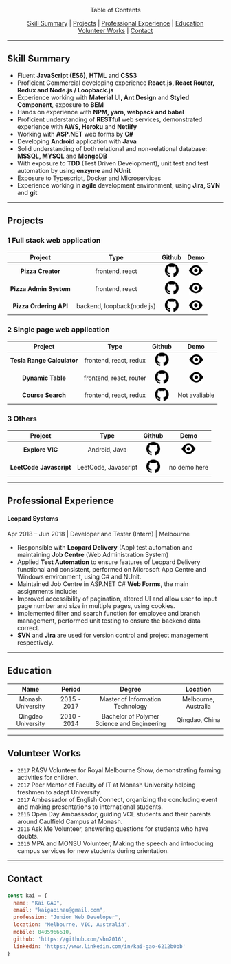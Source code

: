 <p align="center">
Table of Contents
</p>
<p align="center">
  <a href="#skill-summary">Skill Summary</a> |
  <a href="#projects">Projects</a> |
  <a href="#professional-experience">Professional Experience</a> |
  <a href="#education">Education</a>
  <br>
  <a href="#volunteer-works">Volunteer Works</a> |
  <a href="#contact">Contact</a>
  <br>
</p>

----
## Skill Summary

*	Fluent **JavaScript (ES6)**, **HTML** and **CSS3**
*	Proficient Commercial developing experience **React.js, React Router, Redux and Node.js / Loopback.js**
*	Experience working with **Material UI, Ant Design** and **Styled Component**, exposure to **BEM**
*	Hands on experience with **NPM, yarn, webpack and babel**
*	Proficient understanding of **RESTful** web services, demonstrated experience with **AWS, Heroku** and **Netlify**
*	Working with **ASP.NET** web forms by **C#**
*	Developing **Android** application with **Java**
*	Solid understanding of both relational and non-relational database: **MSSQL, MYSQL** and **MongoDB**
* With exposure to **TDD** (Test Driven Development), unit test and test automation by using **enzyme** and **NUnit**
*	Exposure to Typescript, Docker and Microservices
*	Experience working in **agile** development environment, using **Jira, SVN** and **git**

----

## Projects

### 1 Full stack web application 

| Project | Type | Github | Demo | 
|:---:|:---:|:---:|:---:| 
| **Pizza Creator** | frontend, react | [![github logo](./assets/favicon.ico)](https://github.com/shn2016/react-pizza-creator) | [![demo logo](./assets/eye.svg)](https://shn2016.github.io/react-pizza-creator/) | 
| **Pizza Admin System** | frontend, react | [![github logo](./assets/favicon.ico)](https://github.com/shn2016/pizza-creator-admin/) | [![demo logo](./assets/eye.svg)](https://shn2016.github.io/pizza-creator-admin/) | 
| **Pizza Ordering API** | backend, loopback(node.js) | [![github logo](./assets/favicon.ico)](https://github.com/shn2016/kai-pizza-admin-api) | [![demo logo](./assets/eye.svg)](https://pizza-admin-api.herokuapp.com/explorer/) | 

### 2 Single page web application 

| Project | Type | Github | Demo | 
|:---:|:---:|:---:|:---:| 
| **Tesla Range Calculator** | frontend, react, redux | [![github logo](./assets/favicon.ico)](https://github.com/shn2016/tesla-range-calculator) | [![demo logo](./assets/eye.svg)](https://shn2016.github.io/tesla-range-calculator/) | 
| **Dynamic Table** | frontend, react, router | [![github logo](./assets/favicon.ico)](https://github.com/shn2016/dynamic-table) | [![demo logo](/assets/eye.svg)](https://shn2016.github.io/dynamic-table/) | 
| **Course Search** | frontend, react, redux | [![github logo](./assets/favicon.ico)](https://github.com/shn2016/course-search) | Not avaliable | 

### 3 Others

| Project | Type | Github | Demo | 
|:---:|:---:|:---:|:---:| 
| **Explore VIC** | Android, Java | [![github logo](./assets/favicon.ico)](https://github.com/shn2016/ExploreVIC) | [![demo logo](./assets/eye.svg)](https://www.youtube.com/watch?v=Ko3uKH162s8&feature=youtu.be) |
| **LeetCode Javascript** | LeetCode, Javascript | [![github logo](./assets/favicon.ico)](https://github.com/shn2016/leetcode-javascript) | no demo here |

----

## Professional Experience

#### Leopard Systems
Apr 2018 – Jun 2018 | Developer and Tester (Intern) | Melbourne 

*	Responsible with **Leopard Delivery** (App) test automation and maintaining **Job Centre** (Web Administration System)
*	Applied **Test Automation** to ensure features of Leopard Delivery functional and consistent, performed on Microsoft App Centre and Windows environment, using C# and NUnit. 
*	Maintained Job Centre in ASP.NET C# **Web Forms**, the main assignments include:
*	Improved accessibility of pagination, altered UI and allow user to input page number and size in multiple pages, using cookies.
*	Implemented filter and search function for employee and branch management, performed unit testing to ensure the backend data correct. 
*	**SVN** and **Jira** are used for version control and project management respectively.

----

## Education

| Name | Period | Degree | Location |
|:---:|:---:|:---:|:---:|
| Monash University |2015 - 2017| Master of Information Technology | Melbourne, Australia |
| Qingdao University |2010 - 2014| Bachelor of Polymer Science and Engineering | Qingdao, China |

----

## Volunteer Works

*	`2017` RASV Volunteer for Royal Melbourne Show, demonstrating farming activities for children.
*	`2017` Peer Mentor of Faculty of IT at Monash University helping freshmen to adapt University.
*	`2017` Ambassador of English Connect, organizing the concluding event and making presentations to international students.
*	`2016` Open Day Ambassador, guiding VCE students and their parents around Caulfield Campus at Monash.
*	`2016` Ask Me Volunteer, answering questions for students who have doubts.
*	`2016` MPA and MONSU Volunteer, Making the speech and introducing campus services for new students during orientation.

----

## Contact

```javascript
const kai = {
  name: "Kai GAO",
  email: "kaigaoinau@gmail.com",
  profession: "Junior Web Developer",
  location: "Melbourne, VIC, Australia",
  mobile: 0405966610,
  github: 'https://github.com/shn2016',
  linkedin: 'https://www.linkedin.com/in/kai-gao-6212b0bb'
}
```
